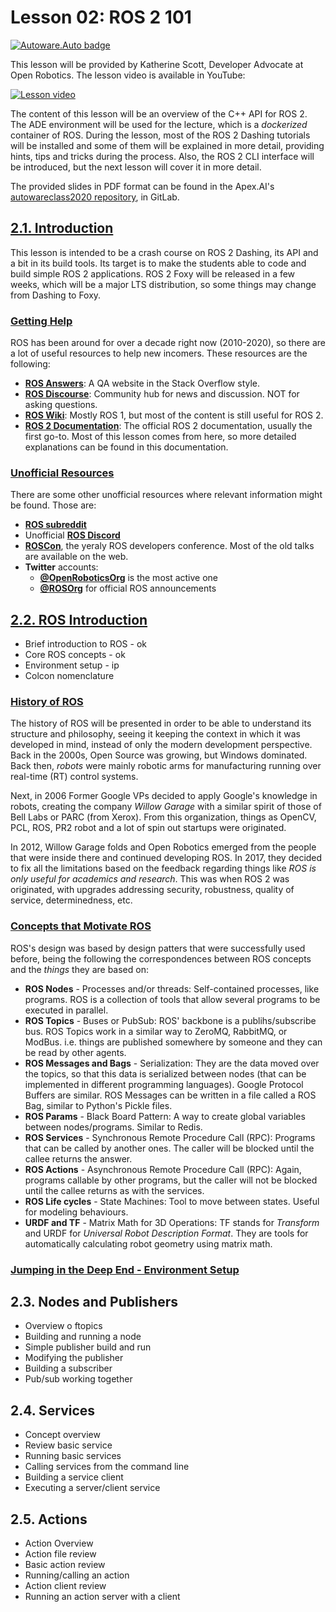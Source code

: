 # Lesson 02: ROS 2 101
[![Autoware.Auto badge](https://img.shields.io/badge/Autoware-Auto-orange.svg)](https://www.autoware.auto)

This lesson will be provided by Katherine Scott, Developer Advocate at Open Robotics. The lesson video is available in YouTube:

[![Lesson video](https://img.youtube.com/vi/FTA4Ia2vLS8/0.jpg)](https://www.youtube.com/watch?v=FTA4Ia2vLS8)

The content of this lesson will be an overview of the C++ API for ROS 2. The ADE environment will be used for the lecture, which is a *dockerized* container of ROS. During the lesson, most of the ROS 2 Dashing tutorials will be installed and some of them will be explained in more detail, providing hints, tips and tricks during the process. Also, the ROS 2 CLI interface will be introduced, but the next lesson will cover it in more detail.

The provided slides in PDF format can be found in the Apex.AI's [autowareclass2020 repository](https://gitlab.com/ApexAI/autowareclass2020/-/blob/master/lectures/02_ROS2_101/lesson2.pdf), in GitLab.


## [2.1. Introduction](https://youtu.be/FTA4Ia2vLS8?t=170)
This lesson is intended to be a crash course on ROS 2 Dashing, its API and a bit in its build tools. Its target is to make the students able to code and build simple ROS 2 applications. ROS 2 Foxy will be released in a few weeks, which will be a major LTS distribution, so some things may change from Dashing to Foxy.

### [Getting Help](https://youtu.be/FTA4Ia2vLS8?t=330)
ROS has been around for over a decade right now (2010-2020), so there are a lot of useful resources to help new incomers. These resources are the following:

- **[ROS Answers](http://answers.ros.org)**: A QA website in the Stack Overflow style.
- **[ROS Discourse](https://discourse.ros.org)**: Community hub for news and discussion. NOT for asking questions.
- **[ROS Wiki](http://wiki.ros.org)**: Mostly ROS 1, but most of the content is still useful for ROS 2.
- **[ROS 2 Documentation](https://index.ros.org/doc/ros2)**: The official ROS 2 documentation, usually the first go-to. Most of this lesson comes from here, so more detailed explanations can be found in this documentation.

### [Unofficial Resources](https://youtu.be/FTA4Ia2vLS8?t=460)
There are some other unofficial resources where relevant information might be found. Those are:

- **[ROS subreddit](https://www.reddit.com/r/ROS/)**
- Unofficial **[ROS Discord](https://discord.gg/KKhcmVN)**
- **[ROSCon](https://roscon.ros.org/2020/)**, the yeraly ROS developers conference. Most of the old talks are available on the web.
- **Twitter** accounts:
  - **[@OpenRoboticsOrg](https://twitter.com/OpenRoboticsOrg)** is the most active one
  - **[@ROSOrg](https://twitter.com/rosorg)** for official ROS announcements


## [2.2. ROS Introduction](https://youtu.be/FTA4Ia2vLS8?t=525)
- Brief introduction to ROS - ok
- Core ROS concepts - ok
- Environment setup - ip
- Colcon nomenclature

### [History of ROS](https://youtu.be/FTA4Ia2vLS8?t=525)
The history of ROS will be presented in order to be able to understand its structure and philosophy, seeing it keeping the context in which it was developed in mind, instead of only the modern development perspective. Back in the 2000s, Open Source was growing, but Windows dominated. Back then, *robots* were mainly robotic arms for manufacturing running over real-time (RT) control systems.

Next, in 2006 Former Google VPs decided to apply Google's knowledge in robots, creating the company *Willow Garage* with a similar spirit of those of Bell Labs or PARC (from Xerox). From this organization, things as OpenCV, PCL, ROS, PR2 robot and a lot of spin out startups were originated.

In 2012, Willow Garage folds and Open Robotics emerged from the people that were inside there and continued developing ROS. In 2017, they decided to fix all the limitations based on the feedback regarding things like *ROS is only useful for academics and research*. This was when ROS 2 was originated, with upgrades addressing security, robustness, quality of service, determinedness, etc.

### [Concepts that Motivate ROS](https://youtu.be/FTA4Ia2vLS8?t=695)
ROS's design was based by design patters that were successfully used before, being the following the correspondences between ROS concepts and the *things* they are based on:

- **ROS Nodes** - Processes and/or threads: Self-contained processes, like programs. ROS is a collection of tools that allow several programs to be executed in parallel.
- **ROS Topics** - Buses or PubSub: ROS' backbone is a publihs/subscribe bus. ROS Topics work in a similar way to ZeroMQ, RabbitMQ, or ModBus. i.e. things are published somewhere by someone and they can be read by other agents.
- **ROS Messages and Bags** - Serialization: They are the data moved over the topics, so that this data is serialized between nodes (that can be implemented in different programming languages). Google Protocol Buffers are similar. ROS Messages can be written in a file called a ROS Bag, similar to Python's Pickle files.
- **ROS Params** - Black Board Pattern: A way to create global variables between nodes/programs. Similar to Redis.
- **ROS Services** - Synchronous Remote Procedure Call (RPC): Programs that can be called by another ones. The caller will be blocked until the callee returns the answer.
- **ROS Actions** - Asynchronous Remote Procedure Call (RPC): Again, programs callable by other programs, but the caller will not be blocked until the callee returns as with the services.
- **ROS Life cycles** - State Machines: Tool to move between states. Useful for modeling behaviours.
- **URDF and TF** - Matrix Math for 3D Operations: TF stands for *Transform* and URDF for *Universal Robot Description Format*. They are tools for automatically calculating robot geometry using matrix math.

### [Jumping in the Deep End - Environment Setup](https://youtu.be/FTA4Ia2vLS8?t=1000)



## 2.3. Nodes and Publishers
- Overview o ftopics
- Building and running a node
- Simple publisher build and run
- Modifying the publisher
- Building a subscriber 
- Pub/sub working together


## 2.4. Services
- Concept overview
- Review basic service
- Running basic services
- Calling services from the command line
- Building a service client
- Executing a server/client service


## 2.5. Actions
- Action Overview
- Action file review
- Basic action review
- Running/calling an action
- Action client review
- Running an action server with a client


